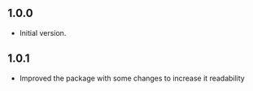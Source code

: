 ## 1.0.0

- Initial version.

## 1.0.1

- Improved the package with some changes to increase it readability